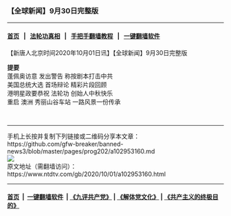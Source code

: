 ### 【全球新闻】9月30日完整版
------------------------

#### [首页](https://github.com/gfw-breaker/banned-news3/blob/master/README.md) &nbsp;&nbsp;|&nbsp;&nbsp; [法轮功真相](https://github.com/begood0513/basic/blob/master/README.md)  &nbsp;&nbsp;|&nbsp;&nbsp; [手把手翻墙教程](https://github.com/gfw-breaker/guides/wiki)  &nbsp;&nbsp;|&nbsp;&nbsp; [一键翻墙软件](https://github.com/gfw-breaker/nogfw/blob/master/README.md)  



<div><div class="post_content" itemprop="articleBody">
 <p>
  【新唐人北京时间2020年10月01日讯】【全球新闻】9月30日完整版
 </p>
 <p>
  <strong>
   提要
  </strong>
  <br/>
  <ok href="https://www.ntdtv.com/gb/蓬佩奥访意.htm">
   蓬佩奥访意
  </ok>
  发出警告 称按剧本打击中共
  <br/>
  <ok href="https://www.ntdtv.com/gb/美国总统大选.htm">
   美国总统大选
  </ok>
  首场辩论 精彩片段回顾
  <br/>
  港明星政要恭祝
  <ok href="https://www.ntdtv.com/gb/法轮功.htm">
   法轮功
  </ok>
  创始人中秋快乐
  <br/>
  重启
  <ok href="https://www.ntdtv.com/gb/澳洲.htm">
   澳洲
  </ok>
  秀丽山谷车站 一路风景一份传承
 </p>
 <figure class="figure">
  <div class="ng-star-inserted">
   <div class="invisible-block">
   </div>
  </div>
  <div>
  </div>
 </figure><br/>
 <div class="message-timestamp-tag">
 </div>
 <div class="single_ad">
 </div>
</div>
</div>
<hr/>
手机上长按并复制下列链接或二维码分享本文章：<br/>
https://github.com/gfw-breaker/banned-news3/blob/master/pages/prog202/a102953160.md <br/>
<a href='https://github.com/gfw-breaker/banned-news3/blob/master/pages/prog202/a102953160.md'><img src='https://github.com/gfw-breaker/banned-news3/blob/master/pages/prog202/a102953160.md.png'/></a> <br/>
原文地址（需翻墙访问）：https://www.ntdtv.com/gb/2020/10/01/a102953160.html


------------------------
#### [首页](https://github.com/gfw-breaker/banned-news3/blob/master/README.md) &nbsp;|&nbsp; [一键翻墙软件](https://github.com/gfw-breaker/nogfw/blob/master/README.md) &nbsp;| [《九评共产党》](https://github.com/gfw-breaker/9ping.md/blob/master/README.md#九评之一评共产党是什么) | [《解体党文化》](https://github.com/gfw-breaker/jtdwh.md/blob/master/README.md) | [《共产主义的终极目的》](https://github.com/gfw-breaker/gczydzjmd.md/blob/master/README.md)


<img src='http://gfw-breaker.win/banned-news3/pages/prog202/a102953160.md' width='0px' height='0px'/>